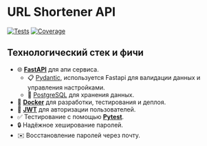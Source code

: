 # URL Shortener API

<a href="https://github.com/kramber1024/url-shortener-api/actions/workflows/tests.yml" target="_blank"><img src="https://github.com/kramber1024/url-shortener-api/actions/workflows/tests.yml/badge.svg" alt="Tests"></a>
<a href="https://github.com/kramber1024/url-shortener-api/tree/main/tests" target="_blank"><img src="https://img.shields.io/codecov/c/github/kramber1024/url-shortener-api
" alt="Coverage"></a>

## Технологический стек и фичи

- 🌐 [**FastAPI**](https://fastapi.tiangolo.com/) для апи сервиса.
    - 📋 [Pydantic](https://docs.pydantic.dev/), используется Fastapi для валидации данных и управления настройками.
    - 💾 [PostgreSQL](https://www.postgresql.org/) для хранения данных.
- 🐋 [**Docker**](https://www.docker.com/) для разработки, тестирования и деплоя.
- 🔑 [**JWT**](https://jwt.io/) для авторизации пользователей.
- ✅ Тестирование с помощью [**Pytest**](https://pytest.org/).
- 🔒 Надёжное хеширование паролей.
- ✉️ Восстановление паролей через почту.
